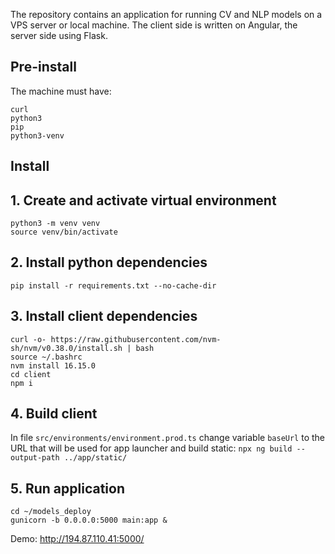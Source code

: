 The repository contains an application for running CV and NLP models on a VPS server or local machine. 
The client side is written on Angular, the server side using  Flask.

## Pre-install
The machine must have:
``` 
curl
python3
pip
python3-venv
```
## Install
## 1. Create and activate virtual environment
`python3 -m venv venv`  
`source venv/bin/activate`
## 2. Install python dependencies
`pip install -r requirements.txt --no-cache-dir`
## 3. Install client dependencies
`curl -o- https://raw.githubusercontent.com/nvm-sh/nvm/v0.38.0/install.sh | bash`  
`source ~/.bashrc`  
`nvm install 16.15.0`  
`cd client`  
`npm i`
## 4. Build client
In file `src/environments/environment.prod.ts` change variable `baseUrl` to the URL 
that will be used for app launcher and build static:
`npx ng build --output-path ../app/static/`
## 5. Run application
`cd ~/models_deploy`  
`gunicorn -b 0.0.0.0:5000 main:app &`

Demo: http://194.87.110.41:5000/
